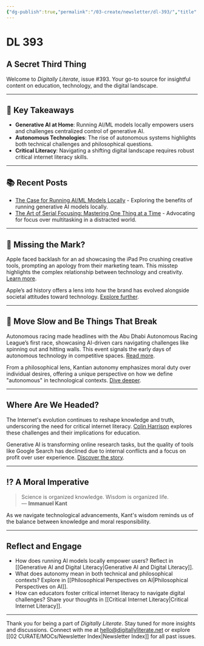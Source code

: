 ```yaml
---
{"dg-publish":true,"permalink":"/03-create/newsletter/dl-393/","title":"A Secret Third Thing","tags":["digital-literacy","generative-ai","autonomous-technologies","critical-internet-literacy","philosophy"]}
---
```



# DL 393

## A Secret Third Thing

Welcome to _Digitally Literate_, issue #393. Your go-to source for insightful content on education, technology, and the digital landscape.

---

## 🔖 Key Takeaways
- **Generative AI at Home**: Running AI/ML models locally empowers users and challenges centralized control of generative AI.
- **Autonomous Technologies**: The rise of autonomous systems highlights both technical challenges and philosophical questions.
- **Critical Literacy**: Navigating a shifting digital landscape requires robust critical internet literacy skills.

---

## 📚 Recent Posts
- [The Case for Running AI/ML Models Locally](https://wiobyrne.com/running-models-locally/) - Exploring the benefits of running generative AI models locally.
- [The Art of Serial Focusing: Mastering One Thing at a Time](https://wiobyrne.com/serial-focusing/) - Advocating for focus over multitasking in a distracted world.

---

## 🍏 Missing the Mark?

Apple faced backlash for an ad showcasing the iPad Pro crushing creative tools, prompting an apology from their marketing team. This misstep highlights the complex relationship between technology and creativity. [Learn more](https://www.theverge.com/2024-05-09/24153113/apple-ipad-ad-crushing-apology).

Apple’s ad history offers a lens into how the brand has evolved alongside societal attitudes toward technology. [Explore further](https://medium.com/illumination/10-apple-ads-to-show-how-the-brand-has-evolved-over-the-years-3fcb436863af).

---

## 🐢 Move Slow and Be Things That Break

Autonomous racing made headlines with the Abu Dhabi Autonomous Racing League’s first race, showcasing AI-driven cars navigating challenges like spinning out and hitting walls. This event signals the early days of autonomous technology in competitive spaces. [Read more](https://www.theverge.com/2024-04-27/24142989/a2rl-autonomous-race-cars-f1-abu-dhabi).

From a philosophical lens, Kantian autonomy emphasizes moral duty over individual desires, offering a unique perspective on how we define "autonomous" in technological contexts. [Dive deeper](https://plato.stanford.edu/entries/kant-moral/).

---

## **Where Are We Headed?**

The Internet's evolution continues to reshape knowledge and truth, underscoring the need for critical internet literacy. [Colin Harrison](https://elinet.pro/blog-10-critical-internet-literacy-and-teleological-epistemology-where-are-we-heading/) explores these challenges and their implications for education.

Generative AI is transforming online research tasks, but the quality of tools like Google Search has declined due to internal conflicts and a focus on profit over user experience. [Discover the story](https://www.seroundtable.com/how-man-killed-google-search-report-37281.html).

---

## ⁉️ A Moral Imperative

> Science is organized knowledge. Wisdom is organized life.  
> — **Immanuel Kant**

As we navigate technological advancements, Kant's wisdom reminds us of the balance between knowledge and moral responsibility.

---

## Reflect and Engage
- How does running AI models locally empower users? Reflect in [[Generative AI and Digital Literacy\|Generative AI and Digital Literacy]].
- What does autonomy mean in both technical and philosophical contexts? Explore in [[Philosophical Perspectives on AI\|Philosophical Perspectives on AI]].
- How can educators foster critical internet literacy to navigate digital challenges? Share your thoughts in [[Critical Internet Literacy\|Critical Internet Literacy]].

---

Thank you for being a part of _Digitally Literate_. Stay tuned for more insights and discussions. Connect with me at hello@digitallyliterate.net or explore [[02 CURATE/MOCs/Newsletter Index\|Newsletter Index]] for all past issues.
